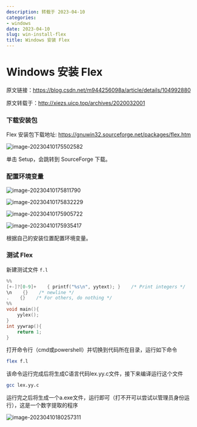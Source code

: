 ```yaml
---
description: 转载于 2023-04-10
categories:
- windows
date: 2023-04-10
slug: win-install-flex
title: Windows 安装 Flex
---
```


# Windows 安装 Flex

原文链接：https://blog.csdn.net/m944256098a/article/details/104992880

原文转载于：http://xiezs.uicp.top/archives/2020032001

### 下载安装包

Flex 安装包下载地址: https://gnuwin32.sourceforge.net/packages/flex.htm

![image-20230410175502582](https://media.opennet.top/i/2023/04/10/6433dcf91b6eb.png)

单击 Setup，会跳转到 SourceForge 下载。

### 配置环境变量

![image-20230410175811790](https://media.opennet.top/i/2023/04/10/6433ddb762fdf.png)

![image-20230410175832229](https://media.opennet.top/i/2023/04/10/6433ddca5c9fd.png)

![image-20230410175905722](https://media.opennet.top/i/2023/04/10/6433ddebd22bb.png)

![image-20230410175935417](https://media.opennet.top/i/2023/04/10/6433de0991a64.png)

根据自己的安装位置配置环境变量。

### 测试 Flex

新建测试文件 `f.l`

```cpp
%%  
[+-]?[0-9]+    { printf("%s\n", yytext); }    /* Print integers */  
\n    {}    /* newline */  
.    {}    /* For others, do nothing */  
%%  
void main(){  
    yylex();  
}   
int yywrap(){  
    return 1;  
}
```

打开命令行（cmd或powershell）并切换到代码所在目录，运行如下命令

```bash
flex f.l
```

该命令运行完成后将生成C语言代码lex.yy.c文件，接下来编译运行这个文件

```bash
gcc lex.yy.c
```

运行完之后将生成一个a.exe文件，运行即可（打不开可以尝试以管理员身份运行），这是一个数字提取的程序

![image-20230410180257311](https://media.opennet.top/i/2023/04/10/6433ded349e76.png)